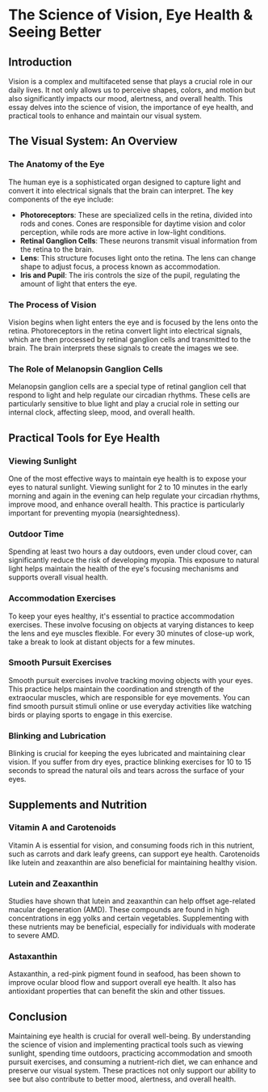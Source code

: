 # The Science of Vision, Eye Health & Seeing Better

## Introduction

Vision is a complex and multifaceted sense that plays a crucial role in our daily lives. It not only allows us to perceive shapes, colors, and motion but also significantly impacts our mood, alertness, and overall health. This essay delves into the science of vision, the importance of eye health, and practical tools to enhance and maintain our visual system.

## The Visual System: An Overview

### The Anatomy of the Eye

The human eye is a sophisticated organ designed to capture light and convert it into electrical signals that the brain can interpret. The key components of the eye include:

- **Photoreceptors**: These are specialized cells in the retina, divided into rods and cones. Cones are responsible for daytime vision and color perception, while rods are more active in low-light conditions.
- **Retinal Ganglion Cells**: These neurons transmit visual information from the retina to the brain.
- **Lens**: This structure focuses light onto the retina. The lens can change shape to adjust focus, a process known as accommodation.
- **Iris and Pupil**: The iris controls the size of the pupil, regulating the amount of light that enters the eye.

### The Process of Vision

Vision begins when light enters the eye and is focused by the lens onto the retina. Photoreceptors in the retina convert light into electrical signals, which are then processed by retinal ganglion cells and transmitted to the brain. The brain interprets these signals to create the images we see.

### The Role of Melanopsin Ganglion Cells

Melanopsin ganglion cells are a special type of retinal ganglion cell that respond to light and help regulate our circadian rhythms. These cells are particularly sensitive to blue light and play a crucial role in setting our internal clock, affecting sleep, mood, and overall health.

## Practical Tools for Eye Health

### Viewing Sunlight

One of the most effective ways to maintain eye health is to expose your eyes to natural sunlight. Viewing sunlight for 2 to 10 minutes in the early morning and again in the evening can help regulate your circadian rhythms, improve mood, and enhance overall health. This practice is particularly important for preventing myopia (nearsightedness).

### Outdoor Time

Spending at least two hours a day outdoors, even under cloud cover, can significantly reduce the risk of developing myopia. This exposure to natural light helps maintain the health of the eye's focusing mechanisms and supports overall visual health.

### Accommodation Exercises

To keep your eyes healthy, it's essential to practice accommodation exercises. These involve focusing on objects at varying distances to keep the lens and eye muscles flexible. For every 30 minutes of close-up work, take a break to look at distant objects for a few minutes.

### Smooth Pursuit Exercises

Smooth pursuit exercises involve tracking moving objects with your eyes. This practice helps maintain the coordination and strength of the extraocular muscles, which are responsible for eye movements. You can find smooth pursuit stimuli online or use everyday activities like watching birds or playing sports to engage in this exercise.

### Blinking and Lubrication

Blinking is crucial for keeping the eyes lubricated and maintaining clear vision. If you suffer from dry eyes, practice blinking exercises for 10 to 15 seconds to spread the natural oils and tears across the surface of your eyes.

## Supplements and Nutrition

### Vitamin A and Carotenoids

Vitamin A is essential for vision, and consuming foods rich in this nutrient, such as carrots and dark leafy greens, can support eye health. Carotenoids like lutein and zeaxanthin are also beneficial for maintaining healthy vision.

### Lutein and Zeaxanthin

Studies have shown that lutein and zeaxanthin can help offset age-related macular degeneration (AMD). These compounds are found in high concentrations in egg yolks and certain vegetables. Supplementing with these nutrients may be beneficial, especially for individuals with moderate to severe AMD.

### Astaxanthin

Astaxanthin, a red-pink pigment found in seafood, has been shown to improve ocular blood flow and support overall eye health. It also has antioxidant properties that can benefit the skin and other tissues.

## Conclusion

Maintaining eye health is crucial for overall well-being. By understanding the science of vision and implementing practical tools such as viewing sunlight, spending time outdoors, practicing accommodation and smooth pursuit exercises, and consuming a nutrient-rich diet, we can enhance and preserve our visual system. These practices not only support our ability to see but also contribute to better mood, alertness, and overall health.